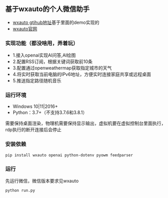 ## 基于wxauto的个人微信助手
* [wxauto gtihub地址](https://github.com/cluic/wxauto)基于里面的demo实现的
* [wxauto官网](https://wxauto.loux.cc/)

### 实现功能（都没啥用，弄着玩）
* 1.接入openai实现AI问答,AI绘图
* 2.配置RSS订阅，根据关键词获取前10条
* 3.配置通过openweathermap获取指定城市的天气
* 4.将实时获取当前电脑的IPv6地址，方便实时连接家庭共享或远程桌面
* 5.推送指定路径随机音乐
### 运行环境

* Windows 10|11|2016+
* Python：3.7+（不支持3.7.6和3.8.1）

需要保持桌面渲染，物理机需要保持显示输出，虚拟机要在虚拟控制台里面执行，rdp执行的断开连接后会停止

### 安装依赖
```
pip install wxauto openai python-dotenv pyowm feedparser
```
### 运行
先运行微信，微信版本要求见wxauto
```
python run.py
```
